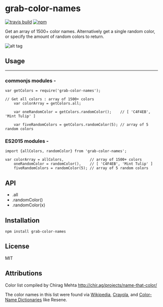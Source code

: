 # grab-color-names

[![travis build](https://img.shields.io/travis/mariiinda/grab-color-names.svg?style=flat-square)](https://travis-ci.org/mariiinda/grab-color-names)
[![npm](https://img.shields.io/npm/dm/grab-color-names.svg?style=flat-square)](https://www.npmjs.com/package/grab-color-names)

Get an array of 1500+ color names. Alternatively get a single random color, or specify the amount of random colors to return.

![alt tag](https://images.unsplash.com/photo-1442436575481-b94af86bd2cd?fit=crop&fm=jpg&h=275&ixlib=rb-0.3.5&q=80&w=400)

## Usage
-----

### commonjs modules -

    var getColors = require('grab-color-names');

    // Get all colors : array of 1500+ colors
		var colorArray = getColors.all;

		var oneRandomColor = getColors.randomColor();    // [ 'C4F4EB', 'Mint Tulip' ]

		var fiveRandomColors = getColors.randomColor(5); // array of 5 random colors

### ES2015 modules -

	import {allColors, randomColor} from 'grab-color-names';

	var colorArray = allColors,            // array of 1500+ colors
		oneRandomColor = randomColor(),    // [ 'C4F4EB', 'Mint Tulip' ]
		fiveRandomColors = randomColor(5); // array of 5 random colors

## API

<ul>
<li>.all</li>
<li>.randomColor()</li>
<li>.randomColor(x)</li>
</ul>


Installation
------------

    npm install grab-color-names

License
-------
MIT

Attributions
-------
Color list compiled by Chirag Mehta http://chir.ag/projects/name-that-color/

The color names in this list were found via [Wikipedia](https://en.wikipedia.org/wiki/Lists_of_colors), [Crayola](https://en.wikipedia.org/wiki/List_of_Crayola_crayon_colors), and [Color-Name Dictionaries](http://people.csail.mit.edu/jaffer/Color/Dictionaries.html) like Resene.
